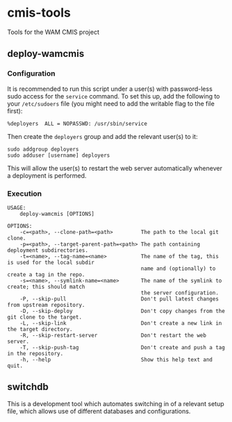 # cmis-tools

Tools for the WAM CMIS project

## deploy-wamcmis

### Configuration

It is recommended to run this script under a user(s) with password-less sudo access for the `service` command.
To set this up, add the following to your `/etc/sudoers` file (you might need to add the writable flag to the file first):

    %deployers	ALL = NOPASSWD: /usr/sbin/service

Then create the `deployers` group and add the relevant user(s) to it:

    sudo addgroup deployers
    sudo adduser [username] deployers

This will allow the user(s) to restart the web server automatically whenever a deployment is performed.

### Execution

    USAGE:
        deploy-wamcmis [OPTIONS]

    OPTIONS:
        -c=<path>, --clone-path=<path>         The path to the local git clone.
        -p=<path>, --target-parent-path=<path> The path containing deployment subdirectories.
        -t=<name>, --tag-name=<name>           The name of the tag, this is used for the local subdir
                                               name and (optionally) to create a tag in the repo.
        -s=<name>, --symlink-name=<name>       The name of the symlink to create; this should match
                                               the server configuration.
        -P, --skip-pull                        Don't pull latest changes from upstream repository.
        -D, --skip-deploy                      Don't copy changes from the git clone to the target.
        -L, --skip-link                        Don't create a new link in the target directory.
        -R, --skip-restart-server              Don't restart the web server.
        -T, --skip-push-tag                    Don't create and push a tag in the repository.
        -h, --help                             Show this help text and quit.

## switchdb

This is a development tool which automates switching in of a relevant setup file, which allows use of different databases and configurations.
